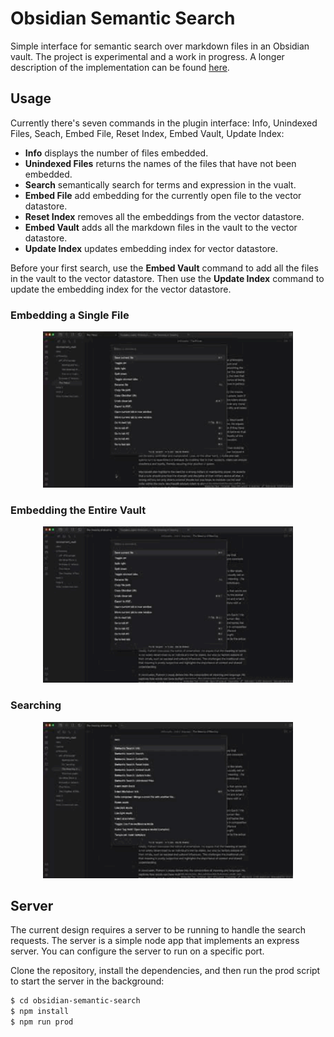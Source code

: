 # Obsidian Semantic Search

Simple interface for semantic search over markdown files in an Obsidian vault. The project is experimental and a work in progress. A longer description of the implementation can be found [here](https://jwplatta.github.io/posts/semantic-search-for-obsidian/).

## Usage

Currently there's seven commands in the plugin interface: Info, Unindexed Files, Seach, Embed File, Reset Index, Embed Vault, Update Index:
- **Info** displays the number of files embedded.
- **Unindexed Files** returns the names of the files that have not been embedded.
- **Search** semantically search for terms and expression in the vualt.
- **Embed File** add embedding for the currently open file to the vector datastore.
- **Reset Index** removes all the embeddings from the vector datastore.
- **Embed Vault** adds all the markdown files in the vault to the vector datastore.
- **Update Index** updates embedding index for vector datastore.

Before your first search, use the **Embed Vault** command to add all the files in the vault to the vector datastore. Then use the **Update Index** command to update the embedding index for the vector datastore.

### Embedding a Single File

<p align="center">
  <img src="./docs/embed_file.gif" width="400">
</p>

### Embedding the Entire Vault

<p align="center">
  <img src="./docs/embed_vault.gif" width="400">
</p>

### Searching

<p align="center">
  <img src="./docs/search.gif" width="400">
</p>

## Server

The current design requires a server to be running to handle the search requests. The server is a simple node app that implements an express server. You can configure the server to run on a specific port.

Clone the repository, install the dependencies, and then run the prod script to start the server in the background:
```bash
$ cd obsidian-semantic-search
$ npm install
$ npm run prod
```
